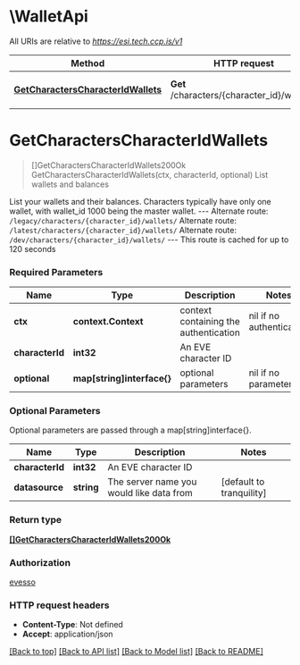 # \WalletApi

All URIs are relative to *https://esi.tech.ccp.is/v1*

Method | HTTP request | Description
------------- | ------------- | -------------
[**GetCharactersCharacterIdWallets**](WalletApi.md#GetCharactersCharacterIdWallets) | **Get** /characters/{character_id}/wallets/ | List wallets and balances


# **GetCharactersCharacterIdWallets**
> []GetCharactersCharacterIdWallets200Ok GetCharactersCharacterIdWallets(ctx, characterId, optional)
List wallets and balances

List your wallets and their balances. Characters typically have only one wallet, with wallet_id 1000 being the master wallet.  ---  Alternate route: `/legacy/characters/{character_id}/wallets/`  Alternate route: `/latest/characters/{character_id}/wallets/`  Alternate route: `/dev/characters/{character_id}/wallets/`   ---  This route is cached for up to 120 seconds

### Required Parameters

Name | Type | Description  | Notes
------------- | ------------- | ------------- | -------------
 **ctx** | **context.Context** | context containing the authentication | nil if no authentication
  **characterId** | **int32**| An EVE character ID | 
 **optional** | **map[string]interface{}** | optional parameters | nil if no parameters

### Optional Parameters
Optional parameters are passed through a map[string]interface{}.

Name | Type | Description  | Notes
------------- | ------------- | ------------- | -------------
 **characterId** | **int32**| An EVE character ID | 
 **datasource** | **string**| The server name you would like data from | [default to tranquility]

### Return type

[**[]GetCharactersCharacterIdWallets200Ok**](get_characters_character_id_wallets_200_ok.md)

### Authorization

[evesso](../README.md#evesso)

### HTTP request headers

 - **Content-Type**: Not defined
 - **Accept**: application/json

[[Back to top]](#) [[Back to API list]](../README.md#documentation-for-api-endpoints) [[Back to Model list]](../README.md#documentation-for-models) [[Back to README]](../README.md)

